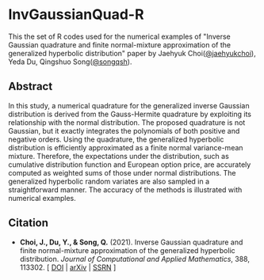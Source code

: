 # InvGaussianQuad-R  

This the set of R codes used for the numerical examples of "Inverse Gaussian quadrature and finite normal-mixture approximation of the generalized hyperbolic distribution" paper by Jaehyuk Choi([@jaehyukchoi](https://github.com/jaehyukchoi)), Yeda Du, Qingshuo Song([@songqsh](https://github.com/songqsh)).

## Abstract
In this study, a numerical quadrature for the generalized inverse Gaussian distribution is derived from the Gauss-Hermite quadrature by exploiting its relationship with the normal distribution. The proposed quadrature is not Gaussian, but it exactly integrates the polynomials of both positive and negative orders. Using the quadrature, the generalized hyperbolic distribution is efficiently approximated as a finite normal variance-mean mixture. Therefore, the expectations under the distribution, such as cumulative distribution function and European option price, are accurately computed as weighted sums of those under normal distributions. The generalized hyperbolic random variates are also sampled in a straightforward manner. The accuracy of the methods is illustrated with numerical examples.

## Citation
* __Choi, J., Du, Y., & Song, Q.__ (2021). Inverse Gaussian quadrature and finite normal-mixture approximation of the generalized hyperbolic distribution. *Journal of Computational and Applied Mathematics*, 388, 113302. [ [DOI](https://doi.org/10.1016/j.cam.2020.113302) | [arXiv](https://arxiv.org/abs/1810.01116) | [SSRN](http://ssrn.com/abstract=3259013) ]
